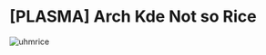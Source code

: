 # [PLASMA] Arch Kde Not so Rice 

![uhmrice](https://user-images.githubusercontent.com/102450738/191887630-b9150942-f02f-4972-8229-085725bf64c6.png)


